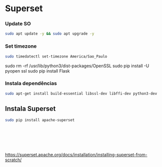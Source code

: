 # Superset

### Update SO
```bash
sudo apt update -y && sudo apt upgrade -y
```
### Set timezone

```sh
sudo timedatectl set-timezone America/Sao_Paulo
```

sudo rm -rf /usr/lib/python3/dist-packages/OpenSSL
sudo pip install -U pyopen
ssl
sudo pip install Flask

### Instala dependências
```sh
sudo apt-get install build-essential libssl-dev libffi-dev python3-dev python3-pip libsasl2-dev libldap2-dev default-libmysqlclient-dev -y
```

## Instala Superset
```sh
sudo pip install apache-superset
```

```sh

```

```sh

```

```sh

```

```sh

```

```sh

```

```sh

```

https://superset.apache.org/docs/installation/installing-superset-from-scratch/
